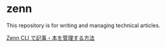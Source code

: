 # zenn

This repository is for writing and managing technical articles.

[Zenn CLI で記事・本を管理する方法](https://zenn.dev/zenn/articles/zenn-cli-guide)
